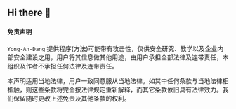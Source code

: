 ## Hi there 👋

<!--

**Here are some ideas to get you started:**

🙋‍♀️ A short introduction - what is your organization all about?
🌈 Contribution guidelines - how can the community get involved?
👩‍💻 Useful resources - where can the community find your docs? Is there anything else the community should know?
🍿 Fun facts - what does your team eat for breakfast?
🧙 Remember, you can do mighty things with the power of [Markdown](https://docs.github.com/github/writing-on-github/getting-started-with-writing-and-formatting-on-github/basic-writing-and-formatting-syntax)
-->

#### 免责声明
`Yong-An-Dang` 提供程序(方法)可能带有攻击性，仅供安全研究、教学以及企业内部安全建设之用，用户将其信息做其他用途，由用户承担全部法律及连带责任，本组织及作者不承担任何法律及连带责任。

本声明适用当地法律，用户一致同意服从当地法律。如其中任何条款与当地法律相抵触，则这些条款将完全按法律规定重新解释，而其它条款依旧具有法律效力。我们保留随时更改上述免责及其他条款的权利。


